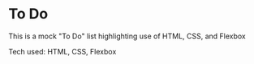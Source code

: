 # To Do

This is a mock "To Do" list highlighting use of HTML, CSS, and Flexbox

<p>Tech used: HTML, CSS, Flexbox</p>
